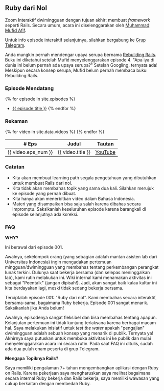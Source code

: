 ## Ruby dari Nol

Zoom Interaktif dwimingguan dengan tujuan akhir: membuat *framework* seperti Rails.
Secara umum, acara ini diselenggarakan oleh [Muhammad Mufid Afif](https://mufid.github.io).

Untuk info episode interaktif selanjutnya, silahkan bergabung ke
[Grup Telegram](https://t.me/RubyDariNol).

Anda mungkin pernah mendengar upaya serupa bernama [Rebuilding Rails](http://rebuilding-rails.com/).
Buku ini diketahui setelah Mufid menyelenggarakan episode 4. "Apa iya di dunia ini belum
pernah ada upaya serupa?" Setelah Googling, ternyata ada! Meskipun secara konsep
serupa, Mufid belum pernah membaca buku Rebuilding Rails.

### Episode Mendatang

{% for episode in site.episodes %}
- <a href="{{ episode.url | relative_url }}">{{ episode.title }}</a>
{% endfor %}

### Rekaman

<table>
  <thead>
    <th>&#35; Eps</th>
    <th>Judul</th>
    <th>Tautan</th>
  </thead>
  {% for video in site.data.videos %}
    <tr>
      <td>{{ video.eps_num }}</td>
      <td>{{ video.title }}</td>
      <td>
        <a href="{{ video.link }}">YouTube</a>
      </td>
    </tr>
  {% endfor %}
</table>

### Catatan

- Kita akan membuat learning path segala pengetahuan yang dibutuhkan untuk membuat Rails dari nol.
- Kita tidak akan membahas topik yang sama dua kali. Silahkan merujuk ke episode yang pernah dibuat.
- Kita hanya akan menerbitkan video dalam Bahasa Indonesia.
- Materi yang disampaikan bisa saja salah karena dibahas secara impromptu. Saksikanlah
  keseluruhan episode karena barangkali di episode selanjutnya ada koreksi.

### FAQ

**WHY?**

Ini berawal dari episode 001.

Awalnya, sekelompok orang (yang sebagian adalah mantan asisten lab dari
Universitas Indonesia) ingin mengadakan pertemuan mingguan/dwimingguan yang membahas
tentang perkembangan perangkat lunak terkini. Dulunya saat bekerja bersama
(dan selepas meninggalkan lab), kami rutin melakukan ini. Wiki internal kami menamakan
aktivitas ini sebagai "Peentalk" (jangan dipisah!). Jadi, akan sangat baik kalau
kultur ini kita berdayakan lagi, meski tidak sedang bekerja bersama.

Terciptalah episode 001: "Ruby dari nol". Kami membahas secara interaktif, bersama-sama,
bagaimana Ruby bekerja. Episode 001 sangat menarik. Saksikanlah jika Anda belum!

Awalnya, episodenya sangat fleksibel dan bisa membahas tentang apapun. Kelanjutan
pertemuan ini tidak kunjung terlaksana karena berbagai macam hal. Saya melakukan
inisiatif untuk *test the water* apakah "pengajian" dwimingguan adalah sebuah
konsep yang menarik di publik. Ternyata ya! Akhirnya saya putuskan untuk membuka
aktivitas ini ke publik dan mulai menyelenggarakan acara ini secara rutin. Pada
saat FAQ ini ditulis, sudah ada dua puluh enam peserta di grup Telegram.

**Mengapa Topiknya Rails?**

Saya memiliki pengalaman 7+ tahun mengembangkan aplikasi dengan Ruby on Rails.
Karena pekerjaan saya mengharuskan saya melihat bagaimana secara internal
Ruby bekerja dan Rails bekerja, saya memiliki wawasan yang cukup berkaitan
dengan membedah Ruby.
